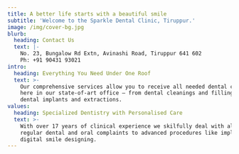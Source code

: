 ```yaml
---
title: A better life starts with a beautiful smile
subtitle: 'Welcome to the Sparkle Dental Clinic, Tiruppur.'
image: /img/cover-bg.jpg
blurb:
  heading: Contact Us
  text: |-
    No. 23, Bungalow Rd Extn, Avinashi Road, Tiruppur 641 602 
    Ph: +91 90431 93021
intro:
  heading: Everything You Need Under One Roof
  text: >-
    Our comprehensive services allow you to receive all needed dental care right
    here in our state-of-art office – from dental cleanings and fillings to
    dental implants and extractions.
values:
  heading: Specialized Dentistry with Personalised Care
  text: >-
    With over 17 years of clinical experience we skilfully deal with all your
    regular dental and oral complaints to advanced procedures like implants and
    digital smile designing.
---
```

